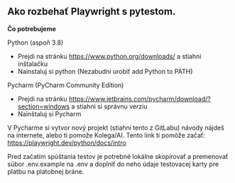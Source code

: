**Ako rozbehať Playwright s pytestom.**
-

**Čo potrebujeme**


Python (aspoň 3.8)
- Prejdi na stránku https://www.python.org/downloads/ a stiahni inštalačku
- Nainstaluj si python (Nezabudni urobiť add Python to PATH)

Pycharm (PyCharm Community Edition)

- Prejdi na stránku https://www.jetbrains.com/pycharm/download/?section=windows a stiahni si správnu verziu
- Nainštaluj si Pycharm

V Pycharme si vytvor nový projekt (stiahni tento z GitLabu)
návody nájdeš na internete, alebo ti pomože Kolega/AI.
Tento link ti pomôže začať: https://playwright.dev/python/docs/intro

Pred začatím spúštania testov je potrebné lokálne skopírovať a premenovať súbor .env.example na .env a doplniť do neho údaje testovacej karty pre platbu na platobnej bráne.